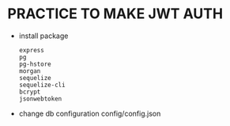 # PRACTICE TO MAKE JWT AUTH

- install package
    ```
    express
    pg
    pg-hstore
    morgan
    sequelize
    sequelize-cli
    bcrypt
    jsonwebtoken
    ```
- change db configuration config/config.json 
